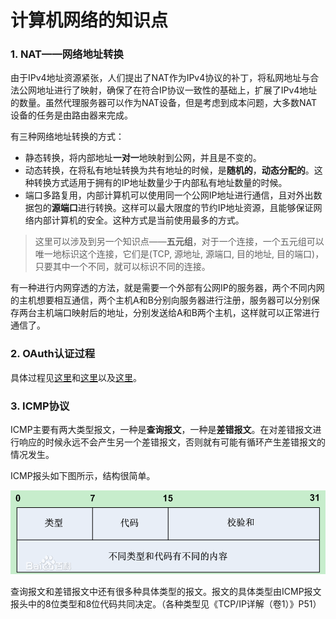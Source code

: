 # 计算机网络的知识点

### 1. NAT——网络地址转换

由于IPv4地址资源紧张，人们提出了NAT作为IPv4协议的补丁，将私网地址与合法公网地址进行了映射，确保了在符合IP协议一致性的基础上，扩展了IPv4地址的数量。虽然代理服务器可以作为NAT设备，但是考虑到成本问题，大多数NAT设备的任务是由路由器来完成。

有三种网络地址转换的方式：

* 静态转换，将内部地址**一对一**地映射到公网，并且是不变的。
* 动态转换，在将私有地址转换为共有地址的时候，是**随机的**，**动态分配的**。这种转换方式适用于拥有的IP地址数量少于内部私有地址数量的时候。
* 端口多路复用，内部计算机可以使用同一个公网IP地址进行通信，且对外出数据包的**源端口**进行转换。这样可以最大限度的节约IP地址资源，且能够保证网络内部计算机的安全。这种方式是当前使用最多的方式。

> 这里可以涉及到另一个知识点——**五元组**，对于一个连接，一个五元组可以唯一地标识这个连接，它们是(TCP, 源地址, 源端口, 目的地址, 目的端口)，只要其中一个不同，就可以标识不同的连接。

有一种进行内网穿透的方法，就是需要一个外部有公网IP的服务器，两个不同内网的主机想要相互通信，两个主机A和B分别向服务器进行注册，服务器可以分别保存两台主机端口映射后的地址，分别发送给A和B两个主机，这样就可以正常进行通信了。

### 2. OAuth认证过程

具体过程见[这里](https://www.barretlee.com/blog/2016/01/10/oauth2-introduce/)和[这里](https://www.zhihu.com/question/19781476)以及[这里](https://blog.csdn.net/seccloud/article/details/8192707)。

### 3. ICMP协议

ICMP主要有两大类型报文，一种是**查询报文**，一种是**差错报文**。在对差错报文进行响应的时候永远不会产生另一个差错报文，否则就有可能有循环产生差错报文的情况发生。

ICMP报头如下图所示，结构很简单。

![](images/network/1.jpg)

查询报文和差错报文中还有很多种具体类型的报文。报文的具体类型由ICMP报文报头中的8位类型和8位代码共同决定。（各种类型见《TCP/IP详解（卷1）》P51）